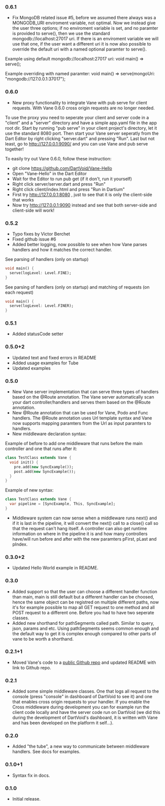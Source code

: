 
### 0.6.1

* Fix MongoDB related issue #5, before we assumed there always was a MONGODB_URI 
  enviroment variable, not optimal. Now we instead give the user three options;
  if no enviroment variable is set, and no paramter is provided to serve(), then
  we use the standard mongodb://localhost:27017 uri. If there is an enviroment variable
  we will use that one, if the user want a different uri it is now also possible to
  override the default uri with a named optional paramter to serve().

Example using default mongodb://localhost:27017 uri:
void main() => serve();

Example overriding with named paramter:
void main() => serve(mongoUri: "mongodb://127.0.0.1:37017");

### 0.6.0

* New proxy functionality to integrate Vane with pub serve for client requests.
  With Vane 0.6.0 cross origin requests are no longer needed.
  
To use the proxy you need to seperate your client and server code in a "client" 
and a "server" directory and have a simple app.yaml file in the app root dir. 
Start by running "pub serve" in your client project's directory, let it use the 
standard 8080 port. Then start your Vane server seperatly from the Dart Editor
by right clicking "server.dart" and pressing "Run". Last but not least, go to
http://127.0.0.1:9090/ and you can use Vane and pub serve together!

To easily try out Vane 0.6.0, follow these instruction:

* git clone https://github.com/DartVoid/Vane-Hello
* Open "Vane-Hello" in the Dart Editor 
* Wait for the Editor to run pub get (if it don't, run it yourself)
* Right click server/server.dart and press "Run"
* Right click client/index.html and press "Run in Dartium"
* First try http://127.0.0.1:8080 , just to see that it is only the client-side that works
* Now try http://127.0.0.1:9090 instead and see that both server-side and client-side will work! 

### 0.5.2

* Typo fixes by Victor Berchet
* Fixed github issue #6
* Added better logging, now possible to see when how Vane parses handlers and 
  how it matches the correct handler. 
  
See parsing of handlers (only on startup)
```dart
void main() {
  serve(logLevel: Level.FINE);
}

```

See parsing of handlers (only on startup) and matching of requests (on each request) 
```dart
void main() {
  serve(logLevel: Level.FINER);
}
```

### 0.5.1

* Added statusCode setter

### 0.5.0+2

* Updated text and fixed errors in README
* Added usage examples for Tube
* Updated examples

### 0.5.0

* New Vane server implementation that can serve three types of handlers based on the @Route annotation.
  The Vane server automatically scan your dart controller/handlers and serves them based on the @Route
  annotation.
* New @Route annotation that can be used for Vane, Podo and Func handlers. The @Route annotation uses 
  Url template syntax and Vane now supports mapping paramters from the Url as input paramters to handlers.
* New middleware declaration syntax:

Example of before to add one middleware that runs before the main controller and one that runs after it:
```dart
class TestClass extends Vane {
  void init() {
    pre.add(new SyncExample());
    post.add(new SyncExample());
  }
}
```

Example of new syntax:
```dart
class TestClass extends Vane {
  var pipeline = [SyncExample, This, SyncExample];
}
```
* Middleware system can now sense when a middleware runs next() and if it is last in the pipeline, 
  it will convert the next() call to a close() call so that the request can't hang itself. A controller
  can also get runtime information on where in the pipeline it is and how many controllers have/will run 
  before and after with the new paramters pFirst, pLast and pIndex.

### 0.3.0+2

* Updated Hello World example in README.

### 0.3.0

* Added support so that the user can choose a different handler function than main, main is still default but a different handler can be choosed, hence the same object can be registred on multiple different paths, now it's for example possible to map all GET request to one method and all POST request to a different one. Before you had to have two seperate classes.
* Added new shorthand for pathSegments called path. Similar to query, json, params and etc. Using pathSegments seems common enough and the default way to get it is complex enough compared to other parts of vane to be worth a shorthand.

### 0.2.1+1

* Moved Vane's code to a [public Github repo](https://github.com/DartVoid/Vane) 
  and updated README with link to Github repo.

### 0.2.1

* Added some simple middleware classes. One that logs all request to the 
  console (press "console" in dashboard of DartVoid to see it) and one that 
  enables cross origin requests to your handler. If you enable the Cross 
  middleware during development you can for example run the client code locally 
  and have the server code run on DartVoid (we did this during the development
  of DartVoid's dashboard, it is written with Vane and has been developed on 
  the platform it self...). 

### 0.2.0

* Added "the tube", a new way to communicate between middleware handlers. See 
  docs for examples.

### 0.1.0+1

* Syntax fix in docs.

### 0.1.0

* Initial release.

